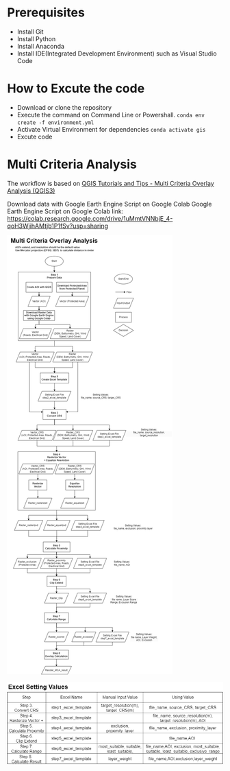 
# Prerequisites
- Install Git
- Install Python
- Install Anaconda
- Install IDE(Integrated Development Environment) such as Visual Studio Code

# How to Excute the code
- Download or clone the repository
- Execute the command on Command Line or Powershall.
`conda env create -f environment.yml`
- Activate Virtual Environment for dependencies
`conda activate gis`
- Excute code


# Multi Criteria Analysis
The workflow is based on [QGIS Tutorials and Tips - Multi Criteria Overlay Analysis (QGIS3)](https://www.qgistutorials.com/en/docs/3/multi_criteria_overlay.html)

Download data with Google Earth Engine Script on Google Colab
Google Earth Engine Script on Google Colab link: 
https://colab.research.google.com/drive/1uMmtVNNbjE_4-qoH3WjihAMtjb1P1fSv?usp=sharing

![flowchart](flowchart.png)

![setting_values](setting_values.png)
